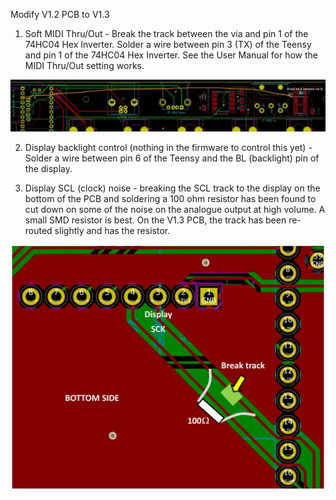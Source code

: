 Modify V1.2 PCB to V1.3

1.  Soft MIDI Thru/Out - Break the track between the via and pin 1 of the 74HC04 Hex Inverter. Solder a wire between pin 3 (TX) of the Teensy and pin 1 of the 74HC04 Hex Inverter. See the User Manual for how the MIDI Thru/Out setting works.

[![V12-13_Modification](V12-13_Modification.jpg)](V12-13_Modification.jpg)

2.  Display backlight control (nothing in the firmware to control this yet) - Solder a wire between pin 6 of the Teensy and the BL (backlight) pin of the display.

3. Display SCL (clock) noise - breaking the SCL track to the display on the bottom of the PCB and soldering a 100 ohm resistor has been found to cut down on some of the noise on the analogue output at high volume. A small SMD resistor is best. On the V1.3 PCB, the track has been re-routed slightly and has the resistor.

[![SCK_Fix](SCK_Fix.jpg)](SCK_Fix.jpg)
